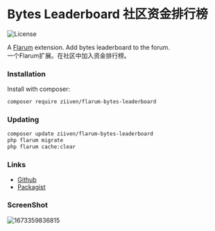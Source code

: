 # Bytes Leaderboard 社区资金排行榜

![License](https://img.shields.io/badge/license-MIT-blue.svg) 

A [Flarum](http://flarum.org) extension. Add bytes leaderboard to the forum.  
一个Flarum扩展。在社区中加入资金排行榜。  

### Installation

Install with composer:

```sh
composer require ziiven/flarum-bytes-leaderboard
```

### Updating

```sh
composer update ziiven/flarum-bytes-leaderboard
php flarum migrate
php flarum cache:clear
```

### Links

- [Github](https://github.com/Ziiven/flarum-bytes-leaderboard)
- [Packagist](https://packagist.org/packages/ziiven/flarum-bytes-leaderboard)

### ScreenShot
![1673359836815](https://user-images.githubusercontent.com/29644610/211573483-50fc35a1-ad95-4987-ab1e-c23f335ac853.jpg)